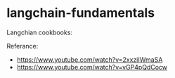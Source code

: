 # langchain-fundamentals


Langchian cookbooks:

Referance:
- https://www.youtube.com/watch?v=2xxziIWmaSA
- https://www.youtube.com/watch?v=vGP4pQdCocw
